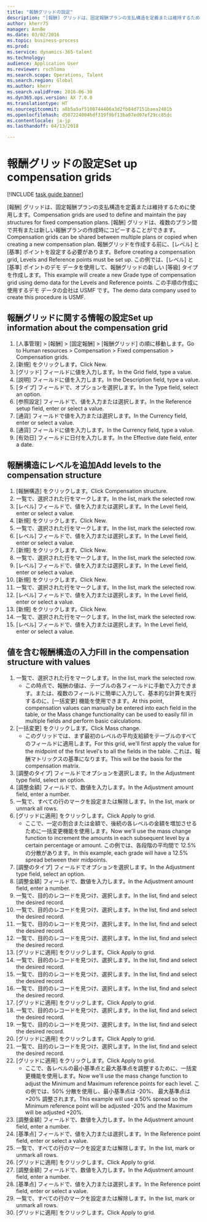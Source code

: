 ```yaml
--- 
title: "報酬グリッドの設定"
description: "[報酬] グリッドは、固定報酬プランの支払構造を定義または維持するために使用します。"
author: kherr75
manager: AnnBe
ms.date: 03/02/2016
ms.topic: business-process
ms.prod: 
ms.service: dynamics-365-talent
ms.technology: 
audience: Application User
ms.reviewer: rschloma
ms.search.scope: Operations, Talent
ms.search.region: Global
ms.author: kherr
ms.search.validFrom: 2016-06-30
ms.dyn365.ops.version: AX 7.0.0
ms.translationtype: HT
ms.sourcegitcommit: a8b5a5af5108744406a3d2fb84d7151baea2481b
ms.openlocfilehash: d507224004bdf319f9bf13ba07ed07ef29cc85dc
ms.contentlocale: ja-jp
ms.lasthandoff: 04/13/2018

---
```

# <a name="set-up-compensation-grids"></a><span data-ttu-id="0507b-103">報酬グリッドの設定</span><span class="sxs-lookup"><span data-stu-id="0507b-103">Set up compensation grids</span></span>

[!INCLUDE [task guide banner](../../includes/task-guide-banner.md)]

<span data-ttu-id="0507b-104">[報酬] グリッドは、固定報酬プランの支払構造を定義または維持するために使用します。</span><span class="sxs-lookup"><span data-stu-id="0507b-104">Compensation grids are used to define and maintain the pay structures for fixed compensation plans.</span></span> <span data-ttu-id="0507b-105">[報酬] グリッドは、複数のプラン間で共有または新しい報酬プランの作成時にコピーすることができます。</span><span class="sxs-lookup"><span data-stu-id="0507b-105">Compensation grids can be shared between multiple plans or copied when creating a new compensation plan.</span></span>  <span data-ttu-id="0507b-106">報酬グリッドを作成する前に、[レベル] と [基準] ポイントを設定する必要があります。</span><span class="sxs-lookup"><span data-stu-id="0507b-106">Before creating a compensation grid, Levels and Reference points must be set up.</span></span> <span data-ttu-id="0507b-107">この例では、[レベル] と [基準] ポイントのデモ データを使用して、報酬グリッドの新しい [等級] タイプを作成します。</span><span class="sxs-lookup"><span data-stu-id="0507b-107">This example will create a new Grade type of compensation grid using demo data for the Levels and Reference points.</span></span> <span data-ttu-id="0507b-108">この手順の作成に使用するデモ データの会社は USMF です。</span><span class="sxs-lookup"><span data-stu-id="0507b-108">The demo data company used to create this procedure is USMF.</span></span>


## <a name="set-up-information-about-the-compensation-grid"></a><span data-ttu-id="0507b-109">報酬グリッドに関する情報の設定</span><span class="sxs-lookup"><span data-stu-id="0507b-109">Set up information about the compensation grid</span></span>
1. <span data-ttu-id="0507b-110">[人事管理] > [報酬] > [固定報酬] > [報酬グリッド] の順に移動します。</span><span class="sxs-lookup"><span data-stu-id="0507b-110">Go to Human resources > Compensation > Fixed compensation > Compensation grids.</span></span>
2. <span data-ttu-id="0507b-111">[新規] をクリックします。</span><span class="sxs-lookup"><span data-stu-id="0507b-111">Click New.</span></span>
3. <span data-ttu-id="0507b-112">[グリッド] フィールドに値を入力します。</span><span class="sxs-lookup"><span data-stu-id="0507b-112">In the Grid field, type a value.</span></span>
4. <span data-ttu-id="0507b-113">[説明] フィールドに値を入力します。</span><span class="sxs-lookup"><span data-stu-id="0507b-113">In the Description field, type a value.</span></span>
5. <span data-ttu-id="0507b-114">[タイプ] フィールドで、オプションを選択します。</span><span class="sxs-lookup"><span data-stu-id="0507b-114">In the Type field, select an option.</span></span>
6. <span data-ttu-id="0507b-115">[参照設定] フィールドで、値を入力または選択します。</span><span class="sxs-lookup"><span data-stu-id="0507b-115">In the Reference setup field, enter or select a value.</span></span>
7. <span data-ttu-id="0507b-116">[通貨] フィールドで値を入力または選択します。</span><span class="sxs-lookup"><span data-stu-id="0507b-116">In the Currency field, enter or select a value.</span></span>
8. <span data-ttu-id="0507b-117">[通貨] フィールドに値を入力します。</span><span class="sxs-lookup"><span data-stu-id="0507b-117">In the Currency field, type a value.</span></span>
9. <span data-ttu-id="0507b-118">[有効日] フィールドに日付を入力します。</span><span class="sxs-lookup"><span data-stu-id="0507b-118">In the Effective date field, enter a date.</span></span>

## <a name="add-levels-to-the-compensation-structure"></a><span data-ttu-id="0507b-119">報酬構造にレベルを追加</span><span class="sxs-lookup"><span data-stu-id="0507b-119">Add levels to the compensation structure</span></span>
1. <span data-ttu-id="0507b-120">[報酬構造] をクリックします。</span><span class="sxs-lookup"><span data-stu-id="0507b-120">Click Compensation structure.</span></span>
2. <span data-ttu-id="0507b-121">一覧で、選択された行をマークします。</span><span class="sxs-lookup"><span data-stu-id="0507b-121">In the list, mark the selected row.</span></span>
3. <span data-ttu-id="0507b-122">[レベル] フィールドで、値を入力または選択します。</span><span class="sxs-lookup"><span data-stu-id="0507b-122">In the Level field, enter or select a value.</span></span>
4. <span data-ttu-id="0507b-123">[新規] をクリックします。</span><span class="sxs-lookup"><span data-stu-id="0507b-123">Click New.</span></span>
5. <span data-ttu-id="0507b-124">一覧で、選択された行をマークします。</span><span class="sxs-lookup"><span data-stu-id="0507b-124">In the list, mark the selected row.</span></span>
6. <span data-ttu-id="0507b-125">[レベル] フィールドで、値を入力または選択します。</span><span class="sxs-lookup"><span data-stu-id="0507b-125">In the Level field, enter or select a value.</span></span>
7. <span data-ttu-id="0507b-126">[新規] をクリックします。</span><span class="sxs-lookup"><span data-stu-id="0507b-126">Click New.</span></span>
8. <span data-ttu-id="0507b-127">一覧で、選択された行をマークします。</span><span class="sxs-lookup"><span data-stu-id="0507b-127">In the list, mark the selected row.</span></span>
9. <span data-ttu-id="0507b-128">[レベル] フィールドで、値を入力または選択します。</span><span class="sxs-lookup"><span data-stu-id="0507b-128">In the Level field, enter or select a value.</span></span>
10. <span data-ttu-id="0507b-129">[新規] をクリックします。</span><span class="sxs-lookup"><span data-stu-id="0507b-129">Click New.</span></span>
11. <span data-ttu-id="0507b-130">一覧で、選択された行をマークします。</span><span class="sxs-lookup"><span data-stu-id="0507b-130">In the list, mark the selected row.</span></span>
12. <span data-ttu-id="0507b-131">[レベル] フィールドで、値を入力または選択します。</span><span class="sxs-lookup"><span data-stu-id="0507b-131">In the Level field, enter or select a value.</span></span>
13. <span data-ttu-id="0507b-132">[新規] をクリックします。</span><span class="sxs-lookup"><span data-stu-id="0507b-132">Click New.</span></span>
14. <span data-ttu-id="0507b-133">一覧で、選択された行をマークします。</span><span class="sxs-lookup"><span data-stu-id="0507b-133">In the list, mark the selected row.</span></span>
15. <span data-ttu-id="0507b-134">[レベル] フィールドで、値を入力または選択します。</span><span class="sxs-lookup"><span data-stu-id="0507b-134">In the Level field, enter or select a value.</span></span>

## <a name="fill-in-the-compensation-structure-with-values"></a><span data-ttu-id="0507b-135">値を含む報酬構造の入力</span><span class="sxs-lookup"><span data-stu-id="0507b-135">Fill in the compensation structure with values</span></span>
1. <span data-ttu-id="0507b-136">一覧で、選択された行をマークします。</span><span class="sxs-lookup"><span data-stu-id="0507b-136">In the list, mark the selected row.</span></span>
    * <span data-ttu-id="0507b-137">この時点で、報酬の値は、テーブルの各フィールドに手動で入力できます。または、複数のフィールドに簡単に入力して、基本的な計算を実行するのに、[一括変更] 機能を使用できます。</span><span class="sxs-lookup"><span data-stu-id="0507b-137">At this point, compensation values can manually be entered into each field in the table, or the Mass change functionality can be used to easily fill in multiple fields and perform basic calculations.</span></span>  
2. <span data-ttu-id="0507b-138">[一括変更] をクリックします。</span><span class="sxs-lookup"><span data-stu-id="0507b-138">Click Mass change.</span></span>
    * <span data-ttu-id="0507b-139">このグリッドでは、まず最初のレベルの平均支給額をテーブルのすべてのフィールドに適用します。</span><span class="sxs-lookup"><span data-stu-id="0507b-139">For this grid, we'll first apply the value for the midpoint of the first level's to all the fields in the table.</span></span> <span data-ttu-id="0507b-140">これは、報酬マトリックスの基準になります。</span><span class="sxs-lookup"><span data-stu-id="0507b-140">This will be the basis for the compensation matrix.</span></span>  
3. <span data-ttu-id="0507b-141">[調整のタイプ] フィールドでオプションを選択します。</span><span class="sxs-lookup"><span data-stu-id="0507b-141">In the Adjustment type field, select an option.</span></span>
4. <span data-ttu-id="0507b-142">[調整金額] フィールドで、数値を入力します。</span><span class="sxs-lookup"><span data-stu-id="0507b-142">In the Adjustment amount field, enter a number.</span></span>
5. <span data-ttu-id="0507b-143">一覧で、すべての行のマークを設定または解除します。</span><span class="sxs-lookup"><span data-stu-id="0507b-143">In the list, mark or unmark all rows.</span></span>
6. <span data-ttu-id="0507b-144">[グリッドに適用] をクリックします。</span><span class="sxs-lookup"><span data-stu-id="0507b-144">Click Apply to grid.</span></span>
    * <span data-ttu-id="0507b-145">ここで、一定の割合または金額で、後続の各レベルの金額を増加させるために一括変更機能を使用します。</span><span class="sxs-lookup"><span data-stu-id="0507b-145">Now we'll use the mass change function to increment the amounts in each subsequent level by a certain percentage or amount.</span></span> <span data-ttu-id="0507b-146">この例では、各段階の平均間で 12.5% の分散があります。</span><span class="sxs-lookup"><span data-stu-id="0507b-146">In this example, each grade will have a 12.5% spread between their midpoints.</span></span>  
7. <span data-ttu-id="0507b-147">[調整のタイプ] フィールドでオプションを選択します。</span><span class="sxs-lookup"><span data-stu-id="0507b-147">In the Adjustment type field, select an option.</span></span>
8. <span data-ttu-id="0507b-148">[調整金額] フィールドで、数値を入力します。</span><span class="sxs-lookup"><span data-stu-id="0507b-148">In the Adjustment amount field, enter a number.</span></span>
9. <span data-ttu-id="0507b-149">一覧で、目的のレコードを見つけ、選択します。</span><span class="sxs-lookup"><span data-stu-id="0507b-149">In the list, find and select the desired record.</span></span>
10. <span data-ttu-id="0507b-150">一覧で、目的のレコードを見つけ、選択します。</span><span class="sxs-lookup"><span data-stu-id="0507b-150">In the list, find and select the desired record.</span></span>
11. <span data-ttu-id="0507b-151">一覧で、目的のレコードを見つけ、選択します。</span><span class="sxs-lookup"><span data-stu-id="0507b-151">In the list, find and select the desired record.</span></span>
12. <span data-ttu-id="0507b-152">一覧で、目的のレコードを見つけ、選択します。</span><span class="sxs-lookup"><span data-stu-id="0507b-152">In the list, find and select the desired record.</span></span>
13. <span data-ttu-id="0507b-153">[グリッドに適用] をクリックします。</span><span class="sxs-lookup"><span data-stu-id="0507b-153">Click Apply to grid.</span></span>
14. <span data-ttu-id="0507b-154">一覧で、目的のレコードを見つけ、選択します。</span><span class="sxs-lookup"><span data-stu-id="0507b-154">In the list, find and select the desired record.</span></span>
15. <span data-ttu-id="0507b-155">一覧で、目的のレコードを見つけ、選択します。</span><span class="sxs-lookup"><span data-stu-id="0507b-155">In the list, find and select the desired record.</span></span>
16. <span data-ttu-id="0507b-156">一覧で、目的のレコードを見つけ、選択します。</span><span class="sxs-lookup"><span data-stu-id="0507b-156">In the list, find and select the desired record.</span></span>
17. <span data-ttu-id="0507b-157">[グリッドに適用] をクリックします。</span><span class="sxs-lookup"><span data-stu-id="0507b-157">Click Apply to grid.</span></span>
18. <span data-ttu-id="0507b-158">一覧で、目的のレコードを見つけ、選択します。</span><span class="sxs-lookup"><span data-stu-id="0507b-158">In the list, find and select the desired record.</span></span>
19. <span data-ttu-id="0507b-159">一覧で、目的のレコードを見つけ、選択します。</span><span class="sxs-lookup"><span data-stu-id="0507b-159">In the list, find and select the desired record.</span></span>
20. <span data-ttu-id="0507b-160">[グリッドに適用] をクリックします。</span><span class="sxs-lookup"><span data-stu-id="0507b-160">Click Apply to grid.</span></span>
21. <span data-ttu-id="0507b-161">一覧で、目的のレコードを見つけ、選択します。</span><span class="sxs-lookup"><span data-stu-id="0507b-161">In the list, find and select the desired record.</span></span>
22. <span data-ttu-id="0507b-162">[グリッドに適用] をクリックします。</span><span class="sxs-lookup"><span data-stu-id="0507b-162">Click Apply to grid.</span></span>
    * <span data-ttu-id="0507b-163">ここで、各レベルの最小基準点と最大基準点を調整するために、一括変更機能を使用します。</span><span class="sxs-lookup"><span data-stu-id="0507b-163">Now we'll use the mass change function to adjust the Minimum and Maximum reference points for each level.</span></span> <span data-ttu-id="0507b-164">この例では、50% 分散を使用し、最小基準点は -20%、 最大基準点は +20% 調整されます。</span><span class="sxs-lookup"><span data-stu-id="0507b-164">This example will use a 50% spread so the Minimum reference point will be adjusted -20% and the Maximum will be adjusted +20%.</span></span>  
23. <span data-ttu-id="0507b-165">[調整金額] フィールドで、数値を入力します。</span><span class="sxs-lookup"><span data-stu-id="0507b-165">In the Adjustment amount field, enter a number.</span></span>
24. <span data-ttu-id="0507b-166">[基準点] フィールドで、値を入力または選択します。</span><span class="sxs-lookup"><span data-stu-id="0507b-166">In the Reference point field, enter or select a value.</span></span>
25. <span data-ttu-id="0507b-167">一覧で、すべての行のマークを設定または解除します。</span><span class="sxs-lookup"><span data-stu-id="0507b-167">In the list, mark or unmark all rows.</span></span>
26. <span data-ttu-id="0507b-168">[グリッドに適用] をクリックします。</span><span class="sxs-lookup"><span data-stu-id="0507b-168">Click Apply to grid.</span></span>
27. <span data-ttu-id="0507b-169">[調整金額] フィールドで、数値を入力します。</span><span class="sxs-lookup"><span data-stu-id="0507b-169">In the Adjustment amount field, enter a number.</span></span>
28. <span data-ttu-id="0507b-170">[基準点] フィールドで、値を入力または選択します。</span><span class="sxs-lookup"><span data-stu-id="0507b-170">In the Reference point field, enter or select a value.</span></span>
29. <span data-ttu-id="0507b-171">一覧で、すべての行のマークを設定または解除します。</span><span class="sxs-lookup"><span data-stu-id="0507b-171">In the list, mark or unmark all rows.</span></span>
30. <span data-ttu-id="0507b-172">[グリッドに適用] をクリックします。</span><span class="sxs-lookup"><span data-stu-id="0507b-172">Click Apply to grid.</span></span>


